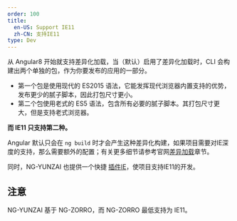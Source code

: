 ```yaml
---
order: 100
title:
  en-US: Support IE11
  zh-CN: 支持IE11
type: Dev
---
```


从 Angular8 开始就支持差异化加载，当（默认）启用了差异化加载时，CLI 会构建出两个单独的包，作为你要发布的应用的一部分。

* 第一个包是使用现代的 ES2015 语法，它能发挥现代浏览器内置支持的优势，发布更少的腻子脚本，因此打包尺寸更小。
* 第二个包使用老式的 ES5 语法，包含所有必要的腻子脚本。其打包尺寸更大，但是支持老式浏览器。

**而 IE11 只支持第二种。**

Angular 默认只会在 `ng build` 时才会产生这种差异化构建，如果项目需要对IE深度的支持，那么需要额外的配置；有关更多细节请参考官网[差异加载](https://angular.cn/guide/deployment#differential-loading)章节。

同时，NG-YUNZAI 也提供一个快捷 [插件IE](/cli/plugin#ie)，使项目支持IE11的开发。

## 注意

NG-YUNZAI 基于 NG-ZORRO，而 NG-ZORRO 最低支持为 IE11。
